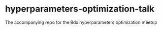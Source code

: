 # hyperparameters-optimization-talk
The accompanying repo for the Bdx hyperparameters optimization meetup

